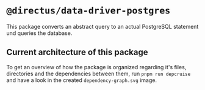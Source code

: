 # `@directus/data-driver-postgres`

This package converts an abstract query to an actual PostgreSQL statement und queries the database.

## Current architecture of this package
To get an overview of how the package is organized regarding it's files, directories and the dependencies between them, run `pnpm run depcruise` and have a look in the created `dependency-graph.svg` image.
